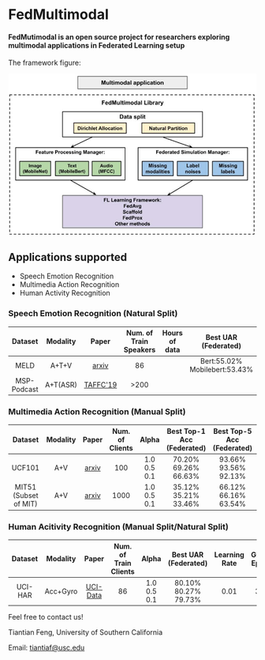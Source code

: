 # FedMultimodal
#### FedMutimodal is an open source project for researchers exploring multimodal applications in Federated Learning setup

The framework figure:

<div align="center">
 <img src="img/FedMultimodal.jpg" width="750px">
</div>



## Applications supported
* Speech Emotion Recognition
* Multimedia Action Recognition
* Human Activity Recognition

### Speech Emotion Recognition (Natural Split)

Dataset | Modality | Paper | Num. of Train Speakers | Hours of data | Best UAR (Federated) | Learning Rate | Global Epoch
|:---:|:---:|:---:|:---:|:---:|:---:|:---:|:---:|
MELD | A+T+V | [arxiv](https://arxiv.org/abs/1810.02508) | 86 |     | Bert:55.02% <br> Mobilebert:53.43% | 0.01 | 300
MSP-Podcast | A+T(ASR) | [TAFFC'19](https://ecs.utdallas.edu/research/researchlabs/msp-lab/publications/Lotfian_2019_3.pdf) | >200 |    |


### Multimedia Action Recognition (Manual Split)

Dataset | Modality | Paper | Num. of Clients | Alpha | Best Top-1 Acc (Federated) | Best Top-5 Acc (Federated) | Learning Rate | Global Epoch
|:---:|:---:|:---:|:---:|:---:|:---:|:---:|:---:|:---:|
UCF101 <br> | A+V <br> | [arxiv](https://arxiv.org/abs/1212.0402) <br> | 100 <br> | 1.0 <br> 0.5 <br> 0.1 | 70.20% <br> 69.26% <br> 66.63% | 93.66% <br> 93.56% <br> 92.13% | 0.05 <br> | 300 <br> 
MIT51 (Subset of MIT) | A+V | [arxiv](https://arxiv.org/abs/1801.03150) | 1000 | 1.0 <br> 0.5 <br> 0.1 | 35.12% <br> 35.21% <br> 33.46% | 66.12% <br> 66.16% <br> 63.54% | 0.1 | 500

### Human Acitivity Recognition (Manual Split/Natural Split)
Dataset | Modality | Paper | Num. of Train Clients | Alpha | Best UAR (Federated) | Learning Rate | Global Epoch
|:---:|:---:|:---:|:---:|:---:|:---:|:---:|:---:|
UCI-HAR | Acc+Gyro | [UCI-Data](https://archive.ics.uci.edu/ml/datasets/human+activity+recognition+using+smartphones) | 86 | 1.0 <br> 0.5 <br> 0.1 | 80.10% <br> 80.27% <br> 79.73% | 0.01 | 300



Feel free to contact us!

Tiantian Feng, University of Southern California

Email: tiantiaf@usc.edu